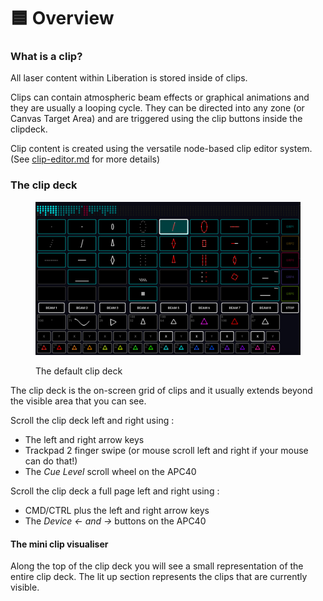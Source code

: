 # 🟦 Overview

### What is a clip?

All laser content within Liberation is stored inside of clips.

Clips can contain atmospheric beam effects or graphical animations and they are usually a looping cycle. They can be directed into any zone (or Canvas Target Area) and are triggered using the clip buttons inside the clipdeck.

Clip content is created using the versatile node-based clip editor system. (See [clip-editor.md](../designing-content/clip-editor.md "mention") for more details)

### The clip deck

<figure><img src="../.gitbook/assets/clips-clip-deck" alt=""><figcaption><p>The default clip deck</p></figcaption></figure>

The clip deck is the on-screen grid of clips and it usually extends beyond the visible area that you can see.

Scroll the clip deck left and right using :

* The left and right arrow keys
* Trackpad 2 finger swipe (or mouse scroll left and right if your mouse can do that!)
* The _Cue Level_ scroll wheel on the APC40

Scroll the clip deck a full page left and right using :

* CMD/CTRL plus the left and right arrow keys
* The _Device <- and ->_ buttons on the APC40

#### The mini clip visualiser

Along the top of the clip deck you will see a small representation of the entire clip deck. The lit up section represents the clips that are currently visible.
